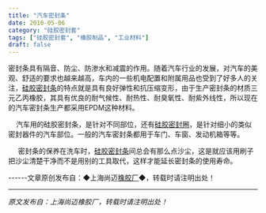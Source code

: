 ```yaml
---
title: "汽车密封条"
date: 2010-05-06
category: "硅胶密封套"
tags: ["硅胶密封套", "橡胶制品", "工业材料"]
draft: false
---
```


密封条具有隔音、防尘、防渗水和减震的作用。随着汽车行业的发展，对汽车的美观、舒适的要求也越来越高，车内的一些机电配置和附属用品也受到了好多人的关注，[硅胶密封条](http://www.smpolymer.com/guijiaomifengtiao/)的特点就是具有良好弹性和抗压缩变形，由于生产密封条的材质三元乙丙橡胶，其具有优良的耐气候性、耐热性、耐臭氧性、耐紫外线性，所以现在的汽车密封条生产都采用EPDM这种材料。

    汽车用的硅胶密封条，是针对不同部位，还有[硅胶密封圈](http://www.smpolymer.com/)，是针对细小的类似密封器件的汽车部位。一般的汽车密封条都用于车门、车窗、发动机箱等等。

     密封条的保养在洗车时，[硅胶密封条](http://www.smpolymer.com/guijiaomifengtiao/)间总会有那么点沙尘，这是就应该用刷子把沙尘清楚干净而不是用别的工具取代，这样才能延长密封条的使用寿命。

------文章原创发布自：◆上海尚迈[橡胶厂](http://www.smpolymer.com/)◆，转载时请注明出处！

---

*原文发布自：上海尚迈橡胶厂，转载时请注明出处！*
